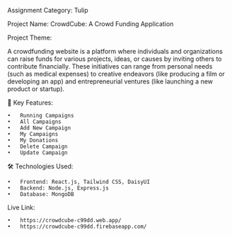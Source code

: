 Assignment Category: Tulip

Project Name: CrowdCube: A Crowd Funding Application

Project Theme:

A crowdfunding website is a platform where individuals and organizations can raise funds for various projects, ideas, or causes by inviting others to contribute financially. These initiatives can range from personal needs (such as medical expenses) to creative endeavors (like producing a film or developing an app) and entrepreneurial ventures (like launching a new product or startup).

🚀 Key Features:

    •	Running Campaigns
    •	All Campaigns
    •	Add New Campaign
    •	My Campaigns
    •	My Donations
    •	Delete Campaign
    •	Update Campaign

🛠️ Technologies Used:

    •	Frontend: React.js, Tailwind CSS, DaisyUI
    •	Backend: Node.js, Express.js
    •	Database: MongoDB

Live Link:

    •	https://crowdcube-c99dd.web.app/
    •	https://crowdcube-c99dd.firebaseapp.com/